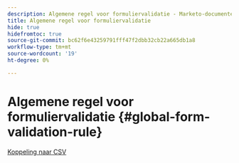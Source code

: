 ```yaml
---
description: Algemene regel voor formuliervalidatie - Marketo-documenten - Productdocumentatie
title: Algemene regel voor formuliervalidatie
hide: true
hidefromtoc: true
source-git-commit: bc62f6e43259791fff47f2dbb32cb22a665db1a8
workflow-type: tm+mt
source-wordcount: '19'
ht-degree: 0%

---
```


# Algemene regel voor formuliervalidatie {#global-form-validation-rule}

[Koppeling naar CSV](/help/marketo/product-docs/administration/setup-administration/assets/freemaildomains.csv)
